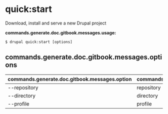 # quick:start
Download, install and serve a new Drupal project

**commands.generate.doc.gitbook.messages.usage:**
```
$ drupal quick:start [options]
```

## commands.generate.doc.gitbook.messages.options
commands.generate.doc.gitbook.messages.option | commands.generate.doc.gitbook.messages.details
-------|-------------
--repository | repository
--directory | directory
--profile | profile
